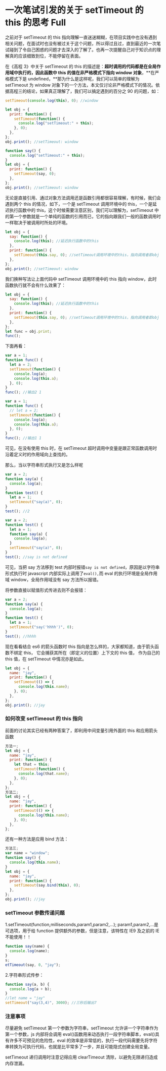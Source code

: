 # 一次笔试引发的关于 setTimeout 的 this 的思考 Full

之前对于 setTimeout 的 this 指向理解一直迷迷糊糊，在项目实践中也没有遇到相关问题，在面试时也没有被过关于这个问题，所以得过且过，直到最近的一次笔试碰到了令自己困惑的问题才去深入的了解了。也再一次提醒自己对于知识点的理解真的应该细致到位，不能停留在表面。

在《高程 3》中关于 setTimeout 的 this 的描述是：**超时调用的代码都是在全局作用域中执行的，因此函数中 this 的值在非严格模式下指向 window 对象**，**在严格模式下是 undefined，**那为什么是这样呢，我们可以简单的理解为 setTimeout 为 window 对象下的一个方法，本文仅讨论非严格模式下的情况。依据高程三的结论，如果真正理解了，我们可以搞定遇到的百分之 90 的问题，如：

```js
setTimeout(console.log(this), 0); //window
```

```js
let obj = {
  print: function() {
    setTimeout(function() {
      console.log("setTimeout:" + this);
    }, 0);
  },
};
obj.print(); //setTimeout: window
```

```js
function say() {
  console.log("setTimeout:" + this);
}
let obj = {
  print: function() {
    setTimeout(say, 0);
  },
};
obj.print(); //setTimeout: window
```

无论是直接引用、通过对象方法调用还是函数引用都很容易理解，有时候，我们会遇到两个 this 的情况，如下，一个是 setTimeout 调用环境中的 this，一个是延迟执行函数中的 this，这个时候需要注意区别，我们可以理解为，setTimeout 中的第一个参数就是一个单纯的函数的引用而已，它的指向跟我们一般的函数调用时一样取决于被调用时所处的环境。

```js
let obj = {
  say: function() {
    console.log(this); //延迟执行函数中的this
  },
  print: function() {
    setTimeout(this.say, 0); //setTimeout调用环境中的this，指向调用者即obj
  },
};
obj.print(); //setTimeout: window
```

我们换种写法让上面代码中 setTimeout 调用环境中的 this 指向 window，此时函数执行就不会有什么效果了：

```js
let obj = {
  say: function() {
    console.log(this); //延迟执行函数中的this
  },
  print: function() {
    setTimeout(this.say, 0); //setTimeout调用环境中的this，指向调用者即obj
  },
};
let func = obj.print;
func();
```

下面再看：

```js
var a = 1;
function func() {
  let a = 2;
  setTimeout(function() {
    console.log(a);
    console.log(this.a);
  }, 0);
}
func(); //输出2 1
```

```js
var a = 1;
function func() {
  // let a = 2;
  setTimeout(function() {
    console.log(a);
    console.log(this.a);
  }, 0);
}
func(); //输出1 1
```

可见，在没有使用 this 时，在 setTimeout 超时调用中变量是跟正常函数调用时沿着定义时的作用域向上查找的。

那么，当以字符串形式执行又是怎么样呢

```js
var a = 2;
function say(a) {
  console.log(a);
}
function test() {
  let a = 1;
  setTimeout("say(a)", 0);
}
test(); //2

var a = 2;
function test() {
  let a = 1;
  function say(a) {
    console.log(a);
  }
  setTimeout("say(a)", 0);
}
test(); //say is not defined
```

可见，当把 say 方法移到 test 内部时报错`say is not defined`，原因是以字符串形式执行时 javascript 内部实际上调用了`eval(),`而 eval 的执行环境是全局作用域 window，全局作用域没有 say 方法所以报错。

将参数直接以赋值形式传进去则不会报错：

```js
var a = 2;
function say(a) {
  console.log(a);
}
function test() {
  let a = 1;
  setTimeout("say('hhhh')", 0);
}
test(); //hhhh
```

现在看看结合 es6 的箭头函数时 this 指向是怎么样的，大家都知道，由于箭头函数不绑定 this， 它会捕获其所在（即定义的位置）上下文的 this 值， 作为自己的 this 值，在 setTimeout 中情况亦是如此。

```js
let obj = {
  name: "jay",
  print: function() {
    setTimeout(() => {
      console.log(this.name);
    }, 0);
  },
};
obj.print(); //jay
```

### 如何改变 setTimeout 的 this 指向

前面的讨论其实已经有两种答案了，即利用中间变量引用外面的 this 和应用箭头函数

```js
方法一;
let obj = {
  name: "jay",
  print: function() {
    let that = this;
    setTimeout(function() {
      console.log(that.name);
    }, 0);
  },
};
方法二;
let obj = {
  name: "jay",
  print: function() {
    setTimeout(() => {
      console.log(this.name);
    }, 0);
  },
};
```

还有一种方法是应用 bind 方法：

```js
方法三;
var name = "window";
function say() {
  console.log(this.name);
}
let obj = {
  name: "jay",
  print: function() {
    setTimeout(say.bind(this), 0);
  },
};
obj.print(); //jay
```

### setTimeout 参数传递问题

1.setTimeout(function,milliseconds,param1,param2,...); param1,param2,...是可选项，用于给 function 提供额外的参数，但是注意，该特性在 IE9 及之前的 IE 不能使用！！

```js
function say(name) {
  console.log(name);
}
s;
etTimeout(say, 0, "jay");
```

2.字符串形式传参：

```js
function say(a, b) {
  console.log(a + b);
}
//let name = "jay"
setTimeout("say(3,4)", 3000); //三秒后输出7
```

### 注意事项

尽量避免 setTimeout 第一个参数为字符串，setTimeout 允许讲一个字符串作为第一个参数，js 内部将会调用 eval()函数用来动态执行一段字符串脚本，eval()具有许多不可预见的危险性，eval 的效率是非常低的，执行一段代码需要先将字符串转换为可执行代码，也就是比平常多了一步，并且可能隐式创建全局变量。

setTimeout 递归调用时注意记得应用 clearTimeout 清除，以避免无限递归造成内存泄漏。
